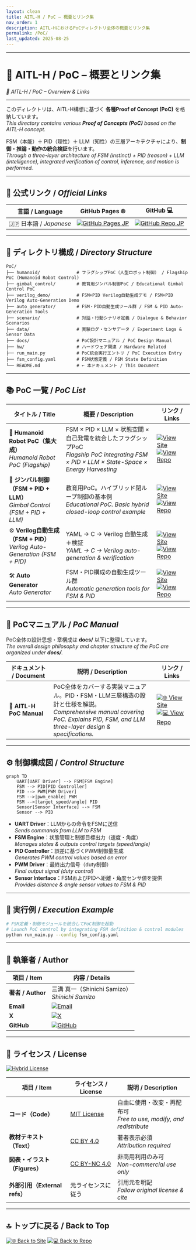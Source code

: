 ```yaml
---
layout: clean
title: AITL-H / PoC – 概要とリンク集
nav_order: 1
description: AITL-HにおけるPoCディレクトリ全体の概要とリンク集
permalink: /PoC/
last_updated: 2025-08-25
---
```


---

# 🤖 **AITL-H / PoC – 概要とリンク集**  
*🤖 AITL-H / PoC – Overview & Links*

---

このディレクトリは、AITL-H構想に基づく **各種Proof of Concept (PoC)** を格納しています。  
*This directory contains various **Proof of Concepts (PoC)** based on the AITL-H concept.*  

FSM（本能）＋ PID（理性）＋ LLM（知性）の三層アーキテクチャにより、**制御・推論・動作の統合検証**を行います。  
*Through a three-layer architecture of FSM (instinct) + PID (reason) + LLM (intelligence), integrated verification of control, inference, and motion is performed.*  

---

## 🔗 公式リンク / *Official Links*

| 言語 / Language | GitHub Pages 🌐 | GitHub 💻 |
|-----------------|----------------|-----------|
| 🇯🇵 日本語 / *Japanese* | [![GitHub Pages JP](https://img.shields.io/badge/GitHub%20Pages-日本語版-brightgreen?logo=github)](https://samizo-aitl.github.io/AITL-H/PoC/) | [![GitHub Repo JP](https://img.shields.io/badge/GitHub-日本語版-blue?logo=github)](https://github.com/Samizo-AITL/AITL-H/tree/main/PoC) |

---

## 📁 ディレクトリ構成 / *Directory Structure*

```
PoC/
├── humanoid/              # フラグシップPoC（人型ロボット制御） / Flagship PoC (Humanoid Robot Control)
├── gimbal_control/        # 教育用ジンバル制御PoC / Educational Gimbal Control PoC
├── verilog_demo/          # FSM+PID Verilog自動生成デモ / FSM+PID Verilog Auto-Generation Demo
├── auto_generator/        # FSM・PID自動生成ツール群 / FSM & PID Auto-Generation Tools
├── scenario/              # 対話・行動シナリオ定義 / Dialogue & Behavior Scenarios
├── data/                  # 実験ログ・センサデータ / Experiment Logs & Sensor Data
├── docs/                  # PoC設計マニュアル / PoC Design Manual
├── hw/                    # ハードウェア関連 / Hardware Related
├── run_main.py            # PoC統合実行エントリ / PoC Execution Entry
├── fsm_config.yaml        # FSM状態定義 / FSM State Definition
└── README.md              # ← 本ドキュメント / This Document
```

---

## 📚 PoC 一覧 / *PoC List*

| タイトル / Title | 概要 / Description | リンク / Links |
|---|---|---|
| 🚩 **Humanoid Robot PoC（集大成）**<br/>*Humanoid Robot PoC (Flagship)* | FSM × PID × LLM × 状態空間 × 自己発電を統合したフラグシップPoC<br/>*Flagship PoC integrating FSM × PID × LLM × State-Space × Energy Harvesting* | [![View Site](https://img.shields.io/badge/View-Site-brightgreen?logo=github)](./humanoid/) [![View Repo](https://img.shields.io/badge/View-Repo-blue?logo=github)](https://github.com/Samizo-AITL/AITL-H/tree/main/PoC/humanoid) |
| 🧭 **ジンバル制御（FSM + PID + LLM）**<br/>*Gimbal Control (FSM + PID + LLM)* | 教育用PoC。ハイブリッド閉ループ制御の基本例<br/>*Educational PoC. Basic hybrid closed-loop control example* | [![View Site](https://img.shields.io/badge/View-Site-brightgreen?logo=github)](./gimbal_control/) [![View Repo](https://img.shields.io/badge/View-Repo-blue?logo=github)](https://github.com/Samizo-AITL/AITL-H/tree/main/PoC/gimbal_control) |
| ⚙️ **Verilog自動生成（FSM + PID）**<br/>*Verilog Auto-Generation (FSM + PID)* | YAML → C → Verilog 自動生成＋検証<br/>*YAML → C → Verilog auto-generation & verification* | [![View Site](https://img.shields.io/badge/View-Site-brightgreen?logo=github)](./verilog_demo/) [![View Repo](https://img.shields.io/badge/View-Repo-blue?logo=github)](https://github.com/Samizo-AITL/AITL-H/tree/main/PoC/verilog_demo) |
| 🛠 **Auto Generator**<br/>*Auto Generator* | FSM・PID構成の自動生成ツール群<br/>*Automatic generation tools for FSM & PID* | [![View Site](https://img.shields.io/badge/View-Site-brightgreen?logo=github)](./auto_generator/) [![View Repo](https://img.shields.io/badge/View-Repo-blue?logo=github)](https://github.com/Samizo-AITL/AITL-H/tree/main/PoC/auto_generator) |

---

## 📑 PoCマニュアル / *PoC Manual*

PoC全体の設計思想・章構成は **docs/** 以下に整理しています。  
*The overall design philosophy and chapter structure of the PoC are organized under **docs/**.*  

| ドキュメント / Document | 説明 / Description | リンク / Links |
|--------------|------|--------|
| 📘 **AITL-H PoC Manual** | PoC全体をカバーする実装マニュアル。PID・FSM・LLM三層構造の設計と仕様を解説。<br/>*Comprehensive manual covering PoC. Explains PID, FSM, and LLM three-layer design & specifications.* | [![🌐 View Site](https://img.shields.io/badge/View-Site-brightgreen?logo=github)](../docs/) [![💻 View Repo](https://img.shields.io/badge/View-Repo-blue?logo=github)](https://github.com/Samizo-AITL/AITL-H/tree/main/docs) |

---

## ⚙️ 制御構成図 / *Control Structure*

```mermaid
graph TD
    UART[UART Driver] --> FSM[FSM Engine]
    FSM --> PID[PID Controller]
    PID --> PWM[PWM Driver]
    FSM -->|pwm_enable| PWM
    FSM -->|target_speed/angle| PID
    Sensor[Sensor Interface] --> FSM
    Sensor --> PID
```

- **UART Driver**：LLMからの命令をFSMに送信  
  *Sends commands from LLM to FSM*  
- **FSM Engine**：状態管理と制御目標出力（速度・角度）  
  *Manages states & outputs control targets (speed/angle)*  
- **PID Controller**：誤差に基づくPWM制御量生成  
  *Generates PWM control values based on error*  
- **PWM Driver**：最終出力信号（duty制御）  
  *Final output signal (duty control)*  
- **Sensor Interface**：FSMおよびPIDへ距離・角度センサ値を提供  
  *Provides distance & angle sensor values to FSM & PID*  

---

## 🚀 実行例 / *Execution Example*

```bash
# FSM定義・制御モジュールを統合してPoC制御を起動
# Launch PoC control by integrating FSM definition & control modules
python run_main.py --config fsm_config.yaml
```

---

## 👤 執筆者 / Author

| 項目 / Item | 内容 / Details |
|---|---|
| **著者 / Author** | 三溝 真一（Shinichi Samizo）<br/>*Shinichi Samizo* |
| **Email** | [![Email](https://img.shields.io/badge/Email-shin3t72%40gmail.com-red?style=for-the-badge&logo=gmail)](mailto:shin3t72@gmail.com) |
| **X** | [![X](https://img.shields.io/badge/X-@shin3t72-black?style=for-the-badge&logo=x)](https://x.com/shin3t72) |
| **GitHub** | [![GitHub](https://img.shields.io/badge/GitHub-Samizo--AITL-blue?style=for-the-badge&logo=github)](https://github.com/Samizo-AITL) |

---

## 📄 ライセンス / License
[![Hybrid License](https://img.shields.io/badge/license-Hybrid-blueviolet)](#-ライセンス--license)

| 項目 / Item | ライセンス / License | 説明 / Description |
|-------------|----------------------|--------------------|
| **コード（Code）** | [MIT License](https://opensource.org/licenses/MIT) | 自由に使用・改変・再配布可<br/>*Free to use, modify, and redistribute* |
| **教材テキスト（Text）** | [CC BY 4.0](https://creativecommons.org/licenses/by/4.0/) | 著者表示必須<br/>*Attribution required* |
| **図表・イラスト（Figures）** | [CC BY-NC 4.0](https://creativecommons.org/licenses/by-nc/4.0/) | 非商用利用のみ可<br/>*Non-commercial use only* |
| **外部引用（External refs）** | 元ライセンスに従う | 引用元を明記<br/>*Follow original license & cite* |

---

## 🔝 トップに戻る / Back to Top
[![🌐 Back to Site](https://img.shields.io/badge/Back_to-Site-brightgreen?logo=github)](./) [![💻 Back to Repo](https://img.shields.io/badge/Back_to-Repo-blue?logo=github)](https://github.com/Samizo-AITL/AITL-H)

